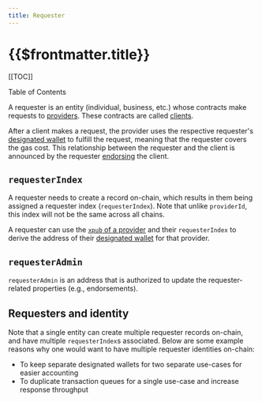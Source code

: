 ```yaml
---
title: Requester
---
```


# {{$frontmatter.title}}

[[TOC]]

<Version selectedVersion="next" />

<div class="toc-label">Table of Contents</div>

A requester is an entity \(individual, business, etc.\) whose contracts make requests to [providers](./provider.md). These contracts are called [clients](./client.md).

After a client makes a request, the provider uses the respective requester's [designated wallet](./designated-wallet.md) to fulfill the request, meaning that the requester covers the gas cost. This relationship between the requester and the client is announced by the requester [endorsing](./endorsement.md) the client.

## `requesterIndex`

A requester needs to create a record on-chain, which results in them being assigned a requester index \(`requesterIndex`\). Note that unlike `providerId`, this index will not be the same across all chains.

A requester can use the [`xpub` of a provider](./provider.md#xpub) and their `requesterIndex` to derive the address of their [designated wallet](./designated-wallet.md) for that provider.

## `requesterAdmin`

`requesterAdmin` is an address that is authorized to update the requester-related properties \(e.g., endorsements\).

## Requesters and identity

Note that a single entity can create multiple requester records on-chain, and have multiple `requesterIndex`s associated. Below are some example reasons why one would want to have multiple requester identities on-chain:

* To keep separate designated wallets for two separate use-cases for easier accounting
* To duplicate transaction queues for a single use-case and increase response throughput
